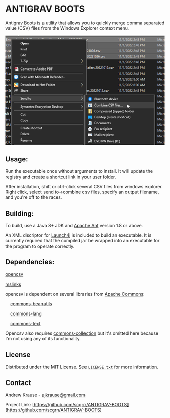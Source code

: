 # ANTIGRAV BOOTS

Antigrav Boots is a utility that allows you to quickly merge comma separated value (CSV) files from the
Windows Explorer context menu.

![image](https://github.com/scgrn/ANTIGRAV-BOOTS/blob/main/images/screenshot.png)
<!--
If you're just looking for a ready-to-use binary, you can find one [here]().
-->
## Usage:
Run the executable once without arguments to install. It will update the registry and
create a shortcut link in your user folder.

After installation, shift or ctrl-click several CSV files from windows explorer. Right click,
select send to->combine csv files, specify an output filename, and you're off to the races.

## Building:

To build, use a Java 8+ JDK and [Apache Ant](https://ant.apache.org/) version 1.8 or above.

An XML discriptor for [Launch4j](https://launch4j.sourceforge.net/) is included to build an executable. It is
currently required that the compiled jar be wrapped into an executable for
the program to operate correctly.

## Dependencies:
[opencsv](http://opencsv.sourceforge.net/)

[mslinks](https://github.com/DmitriiShamrikov/mslinks])


opencsv is dependent on several libraries from [Apache Commons](https://commons.apache.org/):

&nbsp;&nbsp;&nbsp;&nbsp;[commons-beanutils](https://commons.apache.org/proper/commons-beanutils/)
	
&nbsp;&nbsp;&nbsp;&nbsp;[commons-lang](https://commons.apache.org/proper/commons-lang/)
	
&nbsp;&nbsp;&nbsp;&nbsp;[commons-text](https://commons.apache.org/proper/commons-text/)
	
Opencsv  also requires [commons-collection](https://commons.apache.org/proper/commons-collections/) but it's omitted here because I'm not using any
of its functionality.
	
## License
Distributed under the MIT License. See [`LICENSE.txt`](https://github.com/scgrn/ANTIGRAV-BOOTS/blob/main/LICENSE) for more information.

## Contact
Andrew Krause - ajkrause@gmail.com

Project Link: [https://github.com/scgrn/ANTIGRAV-BOOTS](https://github.com/scgrn/ANTIGRAV-BOOTS)

